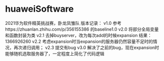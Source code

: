# huaweiSoftware
2021华为软件精英挑战赛，卧龙凤雏队
版本记录：
v1.0 参考https://zhuanlan.zhihu.com/p/356155386 的baseline1.0
v2.0 将部分全局变量和函数封装为类
v2.1 去掉buyserver，改为每次add的时候expansion 结果：1366926260
v2.2 考虑expansion时当expansion的服务器仍然容量不足时的情况，再次递归调用；
v2.3 提交有bug
v3.0 解决了之前的bug，现在expansion时能够随机选取服务器了，一定程度上简化了代码逻辑